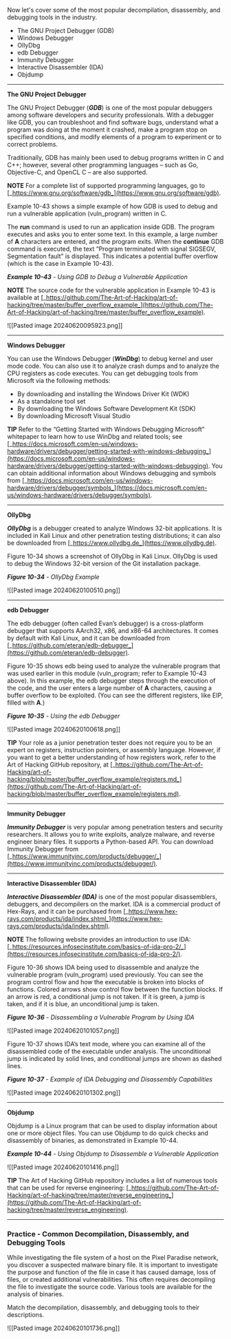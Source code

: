 Now let's cover some of the most popular decompilation, disassembly, and debugging tools in the industry.

- The GNU Project Debugger (GDB)
- Windows Debugger
- OllyDbg
- edb Debugger
- Immunity Debugger
- Interactive Disassembler (IDA)
- Objdump

---

**The GNU Project Debugger**

The GNU Project Debugger (**_GDB_**) is one of the most popular debuggers among software developers and security professionals. With a debugger like GDB, you can troubleshoot and find software bugs, understand what a program was doing at the moment it crashed, make a program stop on specified conditions, and modify elements of a program to experiment or to correct problems.

Traditionally, GDB has mainly been used to debug programs written in C and C++; however, several other programming languages – such as Go, Objective-C, and OpenCL C – are also supported.

**NOTE** For a complete list of supported programming languages, go to [_https://www.gnu.org/software/gdb_](https://www.gnu.org/software/gdb).

Example 10-43 shows a simple example of how GDB is used to debug and run a vulnerable application (vuln_program) written in C.

The **run** command is used to run an application inside GDB. The program executes and asks you to enter some text. In this example, a large number of **A** characters are entered, and the program exits. When the **continue** GDB command is executed, the text “Program terminated with signal SIGSEGV, Segmentation fault” is displayed. This indicates a potential buffer overflow (which is the case in Example 10-43).

**_Example 10-43_** _-_ _Using GDB to Debug a Vulnerable Application_

**NOTE** The source code for the vulnerable application in Example 10-43 is available at [_https://github.com/The-Art-of-Hacking/art-of-hacking/tree/master/buffer_overflow_example_](https://github.com/The-Art-of-Hacking/art-of-hacking/tree/master/buffer_overflow_example).

![[Pasted image 20240620095923.png]]

---

**Windows Debugger**

You can use the Windows Debugger (**_WinDbg_**) to debug kernel and user mode code. You can also use it to analyze crash dumps and to analyze the CPU registers as code executes. You can get debugging tools from Microsoft via the following methods:

- By downloading and installing the Windows Driver Kit (WDK)
- As a standalone tool set
- By downloading the Windows Software Development Kit (SDK)
- By downloading Microsoft Visual Studio

**TIP** Refer to the “Getting Started with Windows Debugging Microsoft” whitepaper to learn how to use WinDbg and related tools; see [_https://docs.microsoft.com/en-us/windows-hardware/drivers/debugger/getting-started-with-windows-debugging_](https://docs.microsoft.com/en-us/windows-hardware/drivers/debugger/getting-started-with-windows-debugging). You can obtain additional information about Windows debugging and symbols from [_https://docs.microsoft.com/en-us/windows-hardware/drivers/debugger/symbols_](https://docs.microsoft.com/en-us/windows-hardware/drivers/debugger/symbols).

---

**OllyDbg**

**_OllyDbg_** is a debugger created to analyze Windows 32-bit applications. It is included in Kali Linux and other penetration testing distributions; it can also be downloaded from [_https://www.ollydbg.de_](https://www.ollydbg.de).

Figure 10-34 shows a screenshot of OllyDbg in Kali Linux. OllyDbg is used to debug the Windows 32-bit version of the Git installation package.

**_Figure 10-34_** _- OllyDbg Example_

![[Pasted image 20240620100510.png]]

---

**edb Debugger**

The edb debugger (often called Evan’s debugger) is a cross-platform debugger that supports AArch32, x86, and x86-64 architectures. It comes by default with Kali Linux, and it can be downloaded from [_https://github.com/eteran/edb-debugger_](https://github.com/eteran/edb-debugger).

Figure 10-35 shows edb being used to analyze the vulnerable program that was used earlier in this module (vuln_program; refer to Example 10-43 above). In this example, the edb debugger steps through the execution of the code, and the user enters a large number of **A** characters, causing a buffer overflow to be exploited. (You can see the different registers, like EIP, filled with **A**.)

**_Figure 10-35_** _- Using the edb Debugger_

![[Pasted image 20240620100618.png]]

**TIP** Your role as a junior penetration tester does not require you to be an expert on registers, instruction pointers, or assembly language. However, if you want to get a better understanding of how registers work, refer to the Art of Hacking GitHub repository, at [_https://github.com/The-Art-of-Hacking/art-of-hacking/blob/master/buffer_overflow_example/registers.md_](https://github.com/The-Art-of-Hacking/art-of-hacking/blob/master/buffer_overflow_example/registers.md).

---

**Immunity Debugger**

**_Immunity Debugger_** is very popular among penetration testers and security researchers. It allows you to write exploits, analyze malware, and reverse engineer binary files. It supports a Python-based API. You can download Immunity Debugger from [_https://www.immunityinc.com/products/debugger/_](https://www.immunityinc.com/products/debugger/).

---

**Interactive Disassembler (IDA)**

**_Interactive Disassembler (IDA)_** is one of the most popular disassemblers, debuggers, and decompilers on the market. IDA is a commercial product of Hex-Rays, and it can be purchased from [_https://www.hex-rays.com/products/ida/index.shtml_](https://www.hex-rays.com/products/ida/index.shtml).

**NOTE** The following website provides an introduction to use IDA: [_https://resources.infosecinstitute.com/basics-of-ida-pro-2/_](https://resources.infosecinstitute.com/basics-of-ida-pro-2/).

Figure 10-36 shows IDA being used to disassemble and analyze the vulnerable program (vuln_program) used previously. You can see the program control flow and how the executable is broken into blocks of functions. Colored arrows show control flow between the function blocks. If an arrow is red, a conditional jump is not taken. If it is green, a jump is taken, and if it is blue, an unconditional jump is taken.

**_Figure 10-36_** _- Disassembling a Vulnerable Program by Using IDA_

![[Pasted image 20240620101057.png]]

Figure 10-37 shows IDA’s text mode, where you can examine all of the disassembled code of the executable under analysis. The unconditional jump is indicated by solid lines, and conditional jumps are shown as dashed lines.

**_Figure 10-37_** _- Example of IDA Debugging and Disassembly Capabilities_

![[Pasted image 20240620101302.png]]

---

**Objdump**

Objdump is a Linux program that can be used to display information about one or more object files. You can use Objdump to do quick checks and disassembly of binaries, as demonstrated in Example 10-44.

**_Example 10-44_** _-_ _Using Objdump to Disassemble a Vulnerable Application_

![[Pasted image 20240620101416.png]]

**TIP** The Art of Hacking GitHub repository includes a list of numerous tools that can be used for reverse engineering: [_https://github.com/The-Art-of-Hacking/art-of-hacking/tree/master/reverse_engineering_](https://github.com/The-Art-of-Hacking/art-of-hacking/tree/master/reverse_engineering).

---

### Practice - Common Decompilation, Disassembly, and Debugging Tools

While investigating the file system of a host on the Pixel Paradise network, you discover a suspected malware binary file. It is important to investigate the purpose and function of the file in case it has caused damage, loss of files, or created additional vulnerabilities. This often requires decompiling the file to investigate the source code. Various tools are available for the analysis of binaries.

Match the decompilation, disassembly, and debugging tools to their descriptions.

![[Pasted image 20240620101736.png]]

